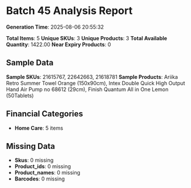 # Batch 45 Analysis Report

**Generation Time**: 2025-08-06 20:55:32

**Total Items**: 5
**Unique SKUs**: 3
**Unique Products**: 3
**Total Available Quantity**: 1422.00
**Near Expiry Products**: 0

## Sample Data
**Sample SKUs**: 21615767, 22642663, 21618781
**Sample Products**: Ariika Retro Summer Towel Orange (150x90cm), Intex Double Quick High Output Hand Air Pump no 68612 (29cm), Finish Quantum All in One Lemon (50Tablets)

## Financial Categories
- **Home Care**: 5 items

## Missing Data
- **Skus**: 0 missing
- **Product_ids**: 0 missing
- **Product_names**: 0 missing
- **Barcodes**: 0 missing
